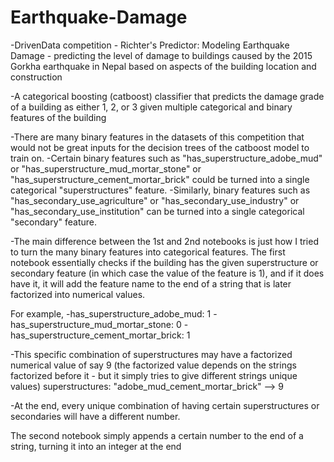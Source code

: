 # Earthquake-Damage
-DrivenData competition - Richter's Predictor: Modeling Earthquake Damage - predicting the level of damage to buildings caused by the 2015 Gorkha earthquake in Nepal based on aspects of the building location and construction

-A categorical boosting (catboost) classifier that predicts the damage grade of a building as either 1, 2, or 3 given multiple categorical and binary features of the building

-There are many binary features in the datasets of this competition that would not be great inputs for the decision trees of the catboost model to train on. 
-Certain binary features such as "has_superstructure_adobe_mud" or "has_superstructure_mud_mortar_stone" or "has_superstructure_cement_mortar_brick" could be turned into a single categorical "superstructures" feature.
-Similarly, binary features such as "has_secondary_use_agriculture" or "has_secondary_use_industry" or "has_secondary_use_institution" can be turned into a single categorical "secondary" feature.

-The main difference between the 1st and 2nd notebooks is just how I tried to turn the many binary features into categorical features.
The first notebook essentially checks if the building has the given superstructure or secondary feature (in which case the value of the feature is 1), and if it does have it, it will add the feature name to the end of a string that is later factorized into numerical values.

For example,
    -has_superstructure_adobe_mud: 1
    -has_superstructure_mud_mortar_stone: 0
    -has_superstructure_cement_mortar_brick: 1

-This specific combination of superstructures may have a factorized numerical value of say 9 (the factorized value depends on the strings factorized before it - but it simply tries to give different strings unique values)
superstructures: "adobe_mud_cement_mortar_brick" --> 9

-At the end, every unique combination of having certain superstructures or secondaries will have a different number.


The second notebook simply appends a certain number to the end of a string, turning it into an integer at the end
